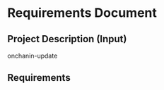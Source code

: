 # Requirements Document

## Project Description (Input)
onchanin-update

## Requirements
<!-- Will be generated in /kiro:spec-requirements phase -->
